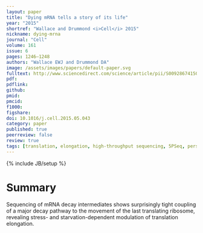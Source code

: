 ```yaml
---
layout: paper
title: "Dying mRNA tells a story of its life"
year: "2015"
shortref: "Wallace and Drummond <i>Cell</i> 2015"
nickname: dying-mrna
journal: "Cell"
volume: 161
issue: 6
pages: 1246—1248
authors: "Wallace EWJ and Drummond DA"
image: /assets/images/papers/default-paper.svg
fulltext: http://www.sciencedirect.com/science/article/pii/S0092867415006339
pdf: 
pdflink: 
github: 
pmid: 
pmcid: 
f1000: 
figshare: 
doi: 10.1016/j.cell.2015.05.043
category: paper
published: true
peerreview: false
review: true
tags: [translation, elongation, high-throughput sequencing, 5PSeq, perspective]
---
```

{% include JB/setup %}

# Summary 

Sequencing of mRNA decay intermediates shows
surprisingly tight coupling of a major decay pathway to the movement of the last translating ribosome,
revealing stress- and starvation-dependent modulation of translation elongation.